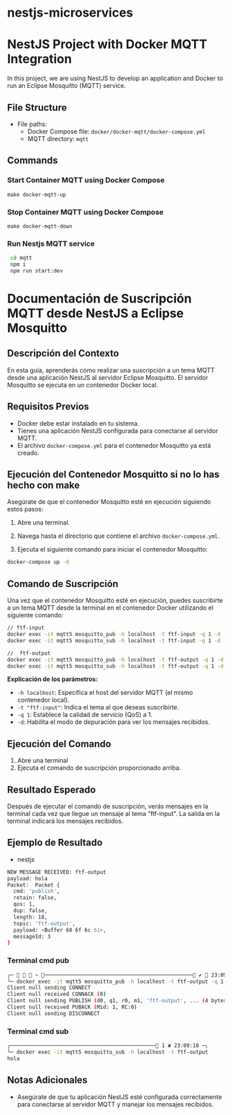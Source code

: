 # nestjs-microservices

# NestJS Project with Docker MQTT Integration

In this project, we are using NestJS to develop an application and Docker to run an Eclipse Mosquitto (MQTT) service.

## File Structure

- File paths:
  - Docker Compose file: `docker/docker-mqtt/docker-compose.yml`
  - MQTT directory: `mqtt`

## Commands

### Start Container MQTT using Docker Compose

```make
make docker-mqtt-up
```

### Stop Container MQTT using Docker Compose

```make
make docker-mqtt-down
```

### Run Nestjs MQTT service

```bash
 cd mqtt
 npm i
 npm run start:dev
```

# Documentación de Suscripción MQTT desde NestJS a Eclipse Mosquitto

## Descripción del Contexto

En esta guía, aprenderás cómo realizar una suscripción a un tema MQTT desde una aplicación NestJS al servidor Eclipse Mosquitto. El servidor Mosquitto se ejecuta en un contenedor Docker local.

## Requisitos Previos

- Docker debe estar instalado en tu sistema.
- Tienes una aplicación NestJS configurada para conectarse al servidor MQTT.
- El archivo `docker-compose.yml` para el contenedor Mosquitto ya está creado.

## Ejecución del Contenedor Mosquitto si no lo has hecho con make

Asegúrate de que el contenedor Mosquitto esté en ejecución siguiendo estos pasos:

1. Abre una terminal.

2. Navega hasta el directorio que contiene el archivo `docker-compose.yml`.

3. Ejecuta el siguiente comando para iniciar el contenedor Mosquitto:

```bash
docker-compose up -d

```

## Comando de Suscripción

Una vez que el contenedor Mosquitto esté en ejecución, puedes suscribirte a un tema MQTT desde la terminal en el contenedor Docker utilizando el siguiente comando:

```bash
// ftf-input
docker exec -it mqtt5 mosquitto_pub -h localhost -t ftf-input -q 1 -d -m '[1,2]'
docker exec -it mqtt5 mosquitto_sub -h localhost -t ftf-input -q 1 -d

//  ftf-output
docker exec -it mqtt5 mosquitto_pub -h localhost -t ftf-output -q 1 -d -m 'hola'
docker exec -it mqtt5 mosquitto_sub -h localhost -t ftf-output -q 1 -d


```

**Explicación de los parámetros:**

- `-h localhost`: Especifica el host del servidor MQTT (el mismo contenedor local).
- `-t "ftf-input"`: Indica el tema al que deseas suscribirte.
- `-q 1`: Establece la calidad de servicio (QoS) a 1.
- `-d`: Habilita el modo de depuración para ver los mensajes recibidos.

## Ejecución del Comando

1. Abre una terminal
2. Ejecuta el comando de suscripción proporcionado arriba.

## Resultado Esperado

Después de ejecutar el comando de suscripción, verás mensajes en la terminal cada vez que llegue un mensaje al tema "ftf-input". La salida en la terminal indicará los mensajes recibidos.

## Ejemplo de Resultado

- nestjs

```bash
NEW MESSAGE RECEIVED: ftf-output
payload: hola
Packet:  Packet {
  cmd: 'publish',
  retain: false,
  qos: 1,
  dup: false,
  length: 18,
  topic: 'ftf-output',
  payload: <Buffer 68 6f 6c 61>,
  messageId: 3
}
```

### Terminal cmd pub

```bash
╭─    ~ ──────────────────────────────────────────────── ✔  23:09:25  ─╮
╰─ docker exec -it mqtt5 mosquitto_pub -h localhost -t ftf-output -q 1 -d -m 'hola'
Client null sending CONNECT
Client null received CONNACK (0)
Client null sending PUBLISH (d0, q1, r0, m1, 'ftf-output', ... (4 bytes))
Client null received PUBACK (Mid: 1, RC:0)
Client null sending DISCONNECT


```

### Terminal cmd sub

```bash
╭─────────────────────────────────────────────── 1 ✘ 23:09:18 ─╮
╰─ docker exec -it mqtt5 mosquitto_sub -h localhost -t ftf-output
hola

```

## Notas Adicionales

- Asegúrate de que tu aplicación NestJS esté configurada correctamente para conectarse al servidor MQTT y manejar los mensajes recibidos.
